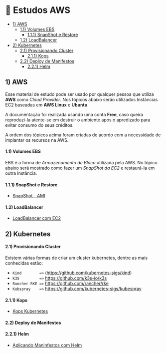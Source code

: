 # 🚀  Estudos AWS  

- [1) AWS](#1-aws)
  - [1.1) Volumes EBS](#11-volumes-ebs)
    - [1.1.1) SnapShot e Restore](#111-snapshot-e-restore)
  - [1.2) LoadBalancer](#12-loadbalancer)    
- [2) Kubernetes](#2-kubernetes)
  - [2.1) Provisionando Cluster](#21-provisionando-cluster)
    - [2.1.1) Kops](#211-kops)
  - [2.2) Deploy de Manifestos](#22-deploy-de-manifestos)
    - [2.2.1) Helm](#221-helm)  

## 1) AWS

  Esse material de estudo pode ser usado por qualquer pessoa que utiliza **AWS** como *Cloud Provider*. Nos tópicos abaixo serão utilizados Instâncias EC2 baseadas em **AWS Linux** e **Ubuntu**. 

  A documentação foi realizada usando uma conta **Free**, caso queira reproduzi-la atente-se em destruir o ambiente após o apredizado para evitar consumo do seus créditos.
  
  A ordem dos tópicos acima foram criadas de acordo com a necessidade de implantar os recursos na AWS. 

#### 1.1) Volumes EBS

  EBS é a forma de *Armazenamento de Bloco* utilizada pela AWS. No tópico abaixo será mostrado como fazer um *SnapShot da EC2* e restaurá-la em outra Instância.

#### 1.1.1) SnapShot e Restore

  * [SnapShot - AMI](https://github.com/Paulo-Rogerio/aws-doc/blob/main/aws-resources/volumes-ebs/snapshot/snapshot.md)

#### 1.2) LoadBalancer

  * [LoadBalancer com EC2](https://github.com/Paulo-Rogerio/aws-doc/blob/main/aws-resources/loadbalancer/loadbalancer.md)

## 2) Kubernetes
#### 2.1) Provisionando Cluster

  Existem várias formas de criar um cluster kubernetes, dentre as mais conhecidas estão:


  - ```Kind        =>``` (https://github.com/kubernetes-sigs/kind)
  - ```K3S         =>``` https://github.com/k3s-io/k3s
  - ```Runcher RKE =>``` https://github.com/rancher/rke
  - ```Kubspray    =>``` https://github.com/kubernetes-sigs/kubespray

#### 2.1.1) Kops
  * [Kops Kubernetes](https://github.com/Paulo-Rogerio/aws-doc/blob/main/kubernetes/kops/kops.md)
 
#### 2.2) Deploy de Manifestos
#### 2.2.1) Helm
  * [Aplicando Maninfestos com Helm](https://github.com/Paulo-Rogerio/aws-doc/blob/main/kubernetes/helm/helm.md)
